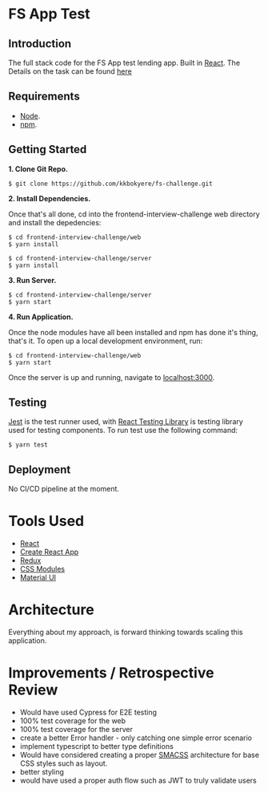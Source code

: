 # FS App Test

## Introduction

The full stack code for the FS App test lending app. Built in [React](https://reactjs.org/). The Details on the task can be found [here](README-TASK.md)

## Requirements

- [Node](https://nodejs.org/en/).
- [npm](https://www.npmjs.com/package/npm).

## Getting Started

**1. Clone Git Repo.**

```
$ git clone https://github.com/kkbokyere/fs-challenge.git
```

**2. Install Dependencies.**

Once that's all done, cd into the frontend-interview-challenge web directory and install the depedencies:

```
$ cd frontend-interview-challenge/web
$ yarn install
```

```
$ cd frontend-interview-challenge/server
$ yarn install
```

**3. Run Server.**

```
$ cd frontend-interview-challenge/server
$ yarn start
```

**4. Run Application.**

Once the node modules have all been installed and npm has done it's thing, that's it. To open up a local development environment, run:

```
$ cd frontend-interview-challenge/web
$ yarn start
```

Once the server is up and running, navigate to [localhost:3000](http://localhost:3000).

## Testing

[Jest](https://jestjs.io/) is the test runner used, with [React Testing Library](https://testing-library.com/docs/react-testing-library/) is testing library used for testing components. To run test use the following command:

```
$ yarn test
```

## Deployment

No CI/CD pipeline at the moment.

# Tools Used

- [React](https://reactjs.org/)
- [Create React App](https://create-react-app.dev/)
- [Redux](https://redux.js.org)
- [CSS Modules](https://github.com/css-modules/css-modules)
- [Material UI](https://material-ui.com/)


# Architecture 

Everything about my approach, is forward thinking towards scaling this application.

# Improvements / Retrospective Review

- Would have used Cypress for E2E testing
- 100% test coverage for the web
- 100% test coverage for the server
- create a better Error handler - only catching one simple error scenario
- implement typescript to better type definitions
- Would have considered creating a proper [SMACSS](http://smacss.com/) architecture for base CSS styles such as layout. 
- better styling
- would have used a proper auth flow such as JWT to truly validate users

